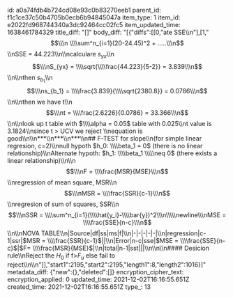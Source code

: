 id: a0a74fdb4b724cd08e93c0b83270eeb1
parent_id: f1c1ce37c50b4705b0ecb6b94845047a
item_type: 1
item_id: e2022fd968744340a3dc92464cc02fc5
item_updated_time: 1638461784329
title_diff: "[]"
body_diff: "[{\"diffs\":[[0,\"ate SSE\\\n\"],[1,\"$$\\\n \\\\sum^n_{i=1}(20-24.45)^2 + .....\\\n$$\\\nSSE = 44.223\\\n\\\ncalculare $s_{yx}$\\\n$$\\\nS_{yx} = \\\\sqrt{\\\\frac{44.223}{5-2}} = 3.839\\\n$$\\\n\\\nthen $s_{b_1}$\\\n$$\\\ns_{b_1} = \\\\frac{3.839}{\\\\sqrt{2380.8}} = 0.0786\\\n$$\\\n\\\nthen we have t\\\n$$\\\nt = \\\\frac{2.6226}{0.0786} = 33.366\\\n$$\\\n\\\nlook up t table with $\\\\alpha = 0.05$ table with 0.025\\\nt value is 3.1824\\\nsince t > UCV we reject \\\nequation is good\\\n\\\n***\\\n***\\\n***\\\n## F-TEST for slope\\\n(for simple linear regresion, c=2)\\\nnull hypoth $h_0: \\\\beta_1 = 0$ (there is no linear relationship)\\\nAlternate hypoth: $h_1: \\\\beta_1 \\\\\neq 0$ (there exists a linear relationship)\\\n\\\n$$\\\nF = \\\\frac{MSR}{MSE}\\\n$$\\\nregression of mean square, MSR\\\n$$\\\nMSR = \\\\frac{SSR}{c-1}\\\n$$\\\nregresion of sum of squares, SSR\\\n$$\\\nSSR = \\\\sum^n_{i=1}(\\\\hat{y_i}-\\\\bar{y})^2\\\n\\\\\newline\\\nMSE = \\\\frac{SSE}{n-c}\\\n$$\\\n\\\nNOVA TABLE\\\n|Source|df|ss|ms|f|\\\n|-|-|-|-|-|\\\n|regression|c-1|ssr|$MSR = \\\\frac{SSR}{c-1}$||\\\n|Error|n-c|sse|$MSE = \\\\frac{SSE}{n-c}$|$F= \\\\frac{MSR}{MSE}$|\\\n|total|n-1|sst|||\\\n\\\n\\\n#### Desicion rule\\\nReject the $H_0$ if f>$F_u$ else fail to reject\\\n\\\n\"]],\"start1\":2195,\"start2\":2195,\"length1\":8,\"length2\":1016}]"
metadata_diff: {"new":{},"deleted":[]}
encryption_cipher_text: 
encryption_applied: 0
updated_time: 2021-12-02T16:16:55.651Z
created_time: 2021-12-02T16:16:55.651Z
type_: 13